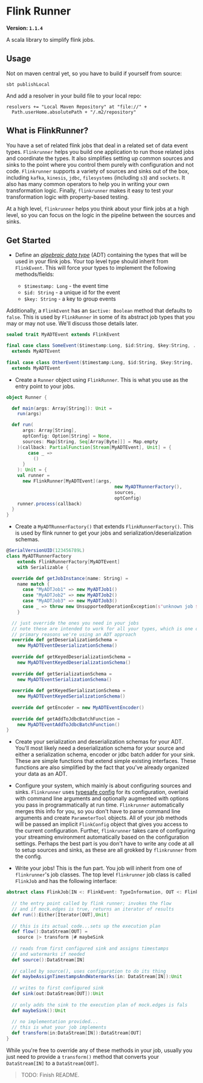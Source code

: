 # Flink Runner

**Version: `1.1.4`**

A scala library to simplify flink jobs.

## Usage

Not on maven central yet, so you have to build if yourself from source:

```sbtshell
sbt publishLocal
```

And add a resolver in your build file to your local repo:

```sbtshell
resolvers += "Local Maven Repository" at "file://" + 
  Path.userHome.absolutePath + "/.m2/repository"
```

## What is FlinkRunner?

You have a set of related flink jobs that deal in a related set of
data event types. `Flinkrunner` helps you build one application to run
those related jobs and coordinate the types. It also simplifies setting
up common sources and sinks to the point where you control them purely
with configuration and not code. `Flinkrunner` supports a variety of sources
and sinks out of the box, including `kafka`, `kinesis`, `jdbc`, `filesystems` 
(including `s3`) and `sockets`. It also has many common
operators to help you in writing your own transformation logic. Finally, `flinkrunner`
makes it easy to test your transformation logic with property-based testing.

At a high level, `flinkrunner` helps you think about your flink jobs at a high level, 
so you can focus on the logic in the pipeline between the sources and sinks.

## Get Started

* Define an 
[*algebraic data type*](http://tpolecat.github.io/presentations/algebraic_types.html#1) 
(ADT) containing the types that will be used in your flink jobs. Your top level type
should inherit from `FlinkEvent`. This will force your types to implement the following
methods/fields:

  * `$timestamp: Long` - the event time
  * `$id: String` - a unique id for the event
  * `$key: String` - a key to group events

Additionally, a `FlinkEvent` has an `$active: Boolean` method that defaults to `false`.
This is used by `FlinkRunner` in some of its abstract job types that you may or may not
use. We'll discuss those details later.

```scala
sealed trait MyADTEvent extends FlinkEvent

final case class SomeEvent($timestamp:Long, $id:String, $key:String, ...)
  extends MyADTEvent
  
final case class OtherEvent($timestamp:Long, $id:String, $key:String, ...)
  extends MyADTEvent
```

* Create a `Runner` object using `FlinkRunner`. This is what you use as the entry point
to your jobs.

```scala
object Runner {

  def main(args: Array[String]): Unit =
    run(args)

  def run(
      args: Array[String],
      optConfig: Option[String] = None,
      sources: Map[String, Seq[Array[Byte]]] = Map.empty
    )(callback: PartialFunction[Stream[MyADTEvent], Unit] = {
        case _ =>
          ()
      }
    ): Unit = {
    val runner =
      new FlinkRunner[MyADTEvent](args,
                                        new MyADTRunnerFactory(),
                                        sources,
                                        optConfig)
    runner.process(callback)
  }
}
```

* Create a `MyADTRunnerFactory()` that extends `FlinkRunnerFactory()`. This is used
by flink runner to get your jobs and serialization/deserialization schemas.

```scala
@SerialVersionUID(123456789L)
class MyADTRunnerFactory
    extends FlinkRunnerFactory[MyADTEvent]
    with Serializable {

  override def getJobInstance(name: String) =
    name match {
      case "MyADTJob1" => new MyADTJob1()
      case "MyADTJob2" => new MyADTJob2()
      case "MyADTJob3" => new MyADTJob3()
      case _ => throw new UnsupportedOperationException(s"unknown job $name")
    }

  // just override the ones you need in your jobs
  // note these are intended to work for all your types, which is one of the
  // primary reasons we're using an ADT approach
  override def getDeserializationSchema =
    new MyADTEventDeserializationSchema()
    
  override def getKeyedDeserializationSchema =
    new MyADTEventKeyedDeserializationSchema()
    
  override def getSerializationSchema =
    new MyADTEventSerializationSchema()
    
  override def getKeyedSerializationSchema =
    new MyADTEventKeyedSerializationSchema()
    
  override def getEncoder = new MyADTEventEncoder()
  
  override def getAddToJdbcBatchFunction =
    new MyADTEventAddToJdbcBatchFunction()
}

```

* Create your serialization and deserialization schemas for your ADT. 
You'll most likely need a deserialization schema
for your source and either a serialization schema, encoder or jdbc batch adder
for your sink. These are simple functions that extend simple existing interfaces.
These functions are also simplified by the fact that you've already organized your
data as an ADT. 

* Configure your system, which mainly is about configuring sources and sinks. `Flinkrunner`
uses [typesafe config](https://lightbend.github.io/config/) for its configuration, 
overlaid with command line arguments
and optionally augmented with options you pass in programmatically at run time. 
`Flinkrunner` automatically merges this info for you, so you don't have 
to parse command line arguments and create `ParameterTool` objects.
All of your job methods will be passed an implicit `FlinkConfig` object that 
gives you access to
the current configuration. Further, `flinkrunner` takes care of configuring your streaming
environment automatically based on the configuration settings. Perhaps the best part is
you don't have to write any code at all to setup sources and sinks, as these are all
grokked by `flinkrunner` from the config.

* Write your jobs! This is the fun part. You job will inherit from one of `flinkrunner`'s
job classes. The top level `flinkrunner` job class is called `FlinkJob` and has the
following interface:

```scala
abstract class FlinkJob[IN <: FlinkEvent: TypeInformation, OUT <: FlinkEvent: TypeInformation] extends LazyLogging {
  
  // the entry point called by flink runner; invokes the flow
  // and if mock.edges is true, returns an iterator of results
  def run():Either[Iterator[OUT],Unit]
  
  // this is its actual code...sets up the execution plan
  def flow():DataStream[OUT] =
    source |> transform |# maybeSink
  
  // reads from first configured sink and assigns timestamps
  // and watermarks if needed
  def source():DataStream[IN]
  
  // called by source(), uses configuration to do its thing
  def maybeAssignTimestampsAndWatermarks(in: DataStream[IN]):Unit
  
  // writes to first configured sink
  def sink(out:DataStream[OUT]):Unit
  
  // only adds the sink to the execution plan of mock.edges is fals
  def maybeSink():Unit
  
  // no implementation provided...
  // this is what your job implements
  def transform(in:DataStream[IN]):DataStream[OUT]
}
```
While you're free to override any of these methods in your job, 
usually you just need to provide a `transform()` method that
converts your `DataStream[IN]` to a `DataStream[OUT]`. 

> TODO: Finish README.

